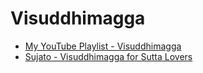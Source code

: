 # Visuddhimagga

- [My YouTube Playlist - Visuddhimagga](https://www.youtube.com/playlist?list=PLk74A6Qy7X1TOOdwnHQbY0d0ZAQ_qslPy)
- [Sujato - Visuddhimagga for Sutta Lovers](https://www.youtube.com/playlist?list=PL70fWqztn7OXj_lLAtUXbzI9S3ShQVc9R)

